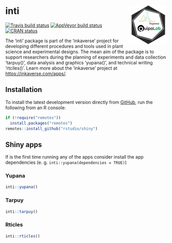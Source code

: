 
<!-- README.md is generated from README.Rmd. Please edit that file -->

# inti <img src="man/figures/logo.png" align="right" alt="" width="120" />

<!-- badges: start -->

[![Travis build
status](https://travis-ci.org/Flavjack/inti.svg?branch=master)](https://travis-ci.org/Flavjack/inti)
[![AppVeyor build
status](https://ci.appveyor.com/api/projects/status/github/Flavjack/inti?branch=master&svg=true)](https://ci.appveyor.com/project/Flavjack/inti)
[![CRAN
status](https://www.r-pkg.org/badges/version/inti)](https://CRAN.R-project.org/package=inti)
<!-- badges: end -->

The ‘inti’ package is part of the ‘inkaverse’ project for developing
different procedures and tools used in plant science and experimental
designs. The mean aim of the package is to support researchers during
the planning of experiments and data collection ‘tarpuy()’, data
analysis and graphics ‘yupana()’, and technical writing ‘rtciles()’.
Learn more about the ‘inkaverse’ project at
<https://inkaverse.com/apps/>.

## Installation

<!-- To install the stable version from [CRAN](https://CRAN.R-project.org), run the following from an R console: -->

<!-- ``` r -->

<!-- install.packages("inti") -->

<!-- ``` -->

To install the latest development version directly from
[GitHub](https://github.com/Flavjack/inti), run the following from an R
console:

``` r
if (!require("remotes"))
  install.packages("remotes")
remotes::install_github("rstudio/shiny")
```

## Shiny apps

If is the first time running any of the apps consider install the app
dependencies (e. g. `inti::yupana(dependencies = TRUE)`)

### Yupana

``` r
inti::yupana()
```

### Tarpuy

``` r
inti::tarpuy()
```

### Rticles

``` r
inti::rticles()
```
